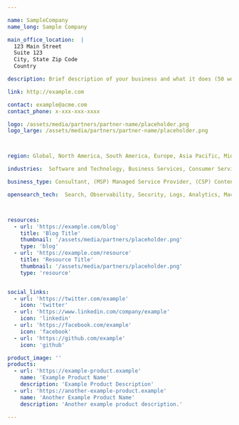 ```yaml
---

name: SampleCompany
name_long: Sample Company

main_office_location:  |
  123 Main Street
  Suite 123
  City, State Zip Code
  Country

description: Brief description of your business and what it does (50 words or less).

link: http://example.com

contact: example@acme.com
contact_phone: x-xxx-xxx-xxxx

logo: /assets/media/partners/partner-name/placeholder.png
logo_large: /assets/media/partners/partner-name/placeholder.png



region: Global, North America, South America, Europe, Asia Pacific, Middle East, Africa, Australia

industries:  Software and Technology, Business Services, Consumer Services, Education, Energy and Utilities, Government, Financial Services, Healthcare, Media and Entertainment, Public Sector, NonProfit, Retail, Telecommunications

business_type: Consultant, (MSP) Managed Service Provider, (CSP) Content Service Provider, (ISV) Independent Software Vendor, Systems Integrator, Platform Integrator, Professional Services, Training

opensearch_tech:  Search, Observability, Security, Logs, Analytics, Machine Learning & AI, GenAI



resources:
  - url: 'https://example.com/blog'
    title: 'Blog Title'
    thumbnail: '/assets/media/partners/placeholder.png'
    type: 'blog'
  - url: 'https://example.com/resource'
    title: 'Resource Title'
    thumbnail: '/assets/media/partners/placeholder.png'
    type: 'resource'


social_links:
  - url: 'https://twitter.com/example'
    icon: 'twitter'
  - url: 'https://www.linkedin.com/company/example'
    icon: 'linkedin'
  - url: 'https://facebook.com/example'
    icon: 'facebook'
  - url: 'https://github.com/example'
    icon: 'github'

product_image: ''
products:
  - url: 'https://example-product.example'
    name: 'Example Product Name'
    description: 'Example Product Description'
  - url: 'https://another-example-product.example'
    name: 'Another Example Product Name'
    description: 'Another example product description.'

---
```

